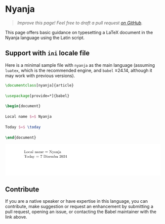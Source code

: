 # Nyanja

<blockquote>
  <p><em>Improve this page! Feel free to draft a pull request <a href="https://github.com/latex3/babel/tree/docs/docs">on GitHub</a>.</em></p>
</blockquote>

This page offers basic guidance on typesetting a LaTeX document in the
Nyanja language using the Latin script.

## Support with `ini` locale file

Here is a minimal sample file with `nyanja` as the main language
(assuming `luatex`, which is the recommended engine, and `babel` ≥24.14,
although it may work with previous versions).

```tex
\documentclass[nyanja]{article}

\usepackage[provide=*]{babel}

\begin{document}

Local name $=$ Nyanja

Today $=$ \today

\end{document}
```

![](../media/locale-nyanja.png)

## Contribute

If you are a native speaker or have expertise in this language, you can
contribute, make suggestion or request an enhancement by submitting a
pull request, opening an issue, or contacting the Babel maintainer with
the link above.